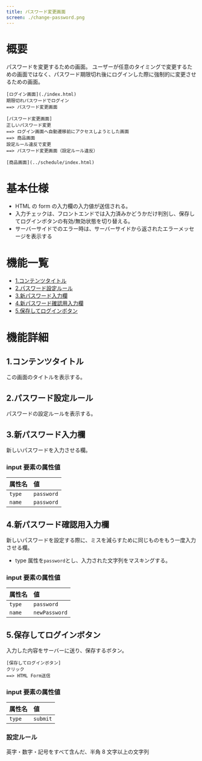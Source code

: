 ```yaml
---
title: パスワード変更画面
screen: ./change-password.png
---
```


# 概要

パスワードを変更するための画面。
ユーザーが任意のタイミングで変更するための画面ではなく、パスワード期限切れ後にログインした際に強制的に変更させるための画面。

```uiflows
[ログイン画面](./index.html)
期限切れパスワードでログイン
==> パスワード変更画面

[パスワード変更画面]
正しいパスワード変更
==> ログイン画面へ自動遷移前にアクセスしようとした画面
==> 商品画面
設定ルール違反で変更
==> パスワード変更画面（設定ルール違反）

[商品画面](../schedule/index.html)
```

# 基本仕様

-   HTML の form の入力欄の入力値が送信される。
-   入力チェックは、フロントエンドでは入力済みかどうかだけ判別し、保存してログインボタンの有効/無効状態を切り替える。
-   サーバーサイドでのエラー時は、サーバーサイドから返されたエラーメッセージを表示する

# 機能一覧

-   [1.コンテンツタイトル](#1.コンテンツタイトル)
-   [2.パスワード設定ルール](#2.パスワード設定ルール)
-   [3.新パスワード入力欄](#3.新パスワード入力欄)
-   [4.新パスワード確認用入力欄](#4.新パスワード確認用入力欄)
-   [5.保存してログインボタン](#5.保存してログインボタン)

# 機能詳細

## 1.コンテンツタイトル

この画面のタイトルを表示する。

## 2.パスワード設定ルール

パスワードの設定ルールを表示する。

## 3.新パスワード入力欄

新しいパスワードを入力させる欄。

### input 要素の属性値

| 属性名 | 値         |
| :----- | :--------- |
| `type` | `password` |
| `name` | `password` |

## 4.新パスワード確認用入力欄

新しいパスワードを設定する際に、ミスを減らすために同じものをもう一度入力させる欄。

-   type 属性を`password`とし、入力された文字列をマスキングする。

### input 要素の属性値

| 属性名 | 値            |
| :----- | :------------ |
| `type` | `password`    |
| `name` | `newPassword` |

## 5.保存してログインボタン

入力した内容をサーバーに送り、保存するボタン。

```uiflows
[保存してログインボタン]
クリック
==> HTML Form送信
```

### input 要素の属性値

| 属性名 | 値       |
| :----- | :------- |
| `type` | `submit` |

### 設定ルール

英字・数字・記号をすべて含んだ、半角 8 文字以上の文字列

